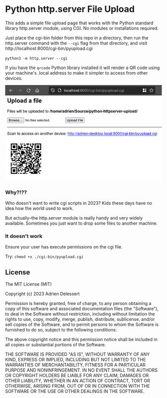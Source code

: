 # Python http.server File Upload

This adds a simple file upload page that works with the Python standard library http.server module, using CGI. No modules or installations required.

Just place the cgi-bin folder from this repo in a directory, then run the http.server command with the `--cgi` flag from that directory, and visit http://localhost:8000/cgi-bin/pyupload.cgi

`python3 -m http.server --cgi`

If you have the `qrcode` Python library installed it will render a QR code using your machine's .local address to make it simpler to access from other devices.

![Screenshot](/screenshot.png?raw=true "Screenshot")

### Why?!??

Who doesn't want to write cgi scripts in 2023? Kids these days have no idea how the world used to work.

But actually–the http.server module is really handy and very widely available. Sometimes you just want to drop some files to another machine.

### It doesn't work

Ensure your user has execute permissions on the cgi file.

Try: `chmod +x ./cgi-bin/pyupload.cgi`


License
---------------

The MIT License (MIT)

Copyright (c) 2023 Adrien Delessert

Permission is hereby granted, free of charge, to any person obtaining a copy
of this software and associated documentation files (the "Software"), to deal
in the Software without restriction, including without limitation the rights
to use, copy, modify, merge, publish, distribute, sublicense, and/or sell
copies of the Software, and to permit persons to whom the Software is
furnished to do so, subject to the following conditions:

The above copyright notice and this permission notice shall be included in
all copies or substantial portions of the Software.

THE SOFTWARE IS PROVIDED "AS IS", WITHOUT WARRANTY OF ANY KIND, EXPRESS OR
IMPLIED, INCLUDING BUT NOT LIMITED TO THE WARRANTIES OF MERCHANTABILITY,
FITNESS FOR A PARTICULAR PURPOSE AND NONINFRINGEMENT. IN NO EVENT SHALL THE
AUTHORS OR COPYRIGHT HOLDERS BE LIABLE FOR ANY CLAIM, DAMAGES OR OTHER
LIABILITY, WHETHER IN AN ACTION OF CONTRACT, TORT OR OTHERWISE, ARISING FROM,
OUT OF OR IN CONNECTION WITH THE SOFTWARE OR THE USE OR OTHER DEALINGS IN
THE SOFTWARE.